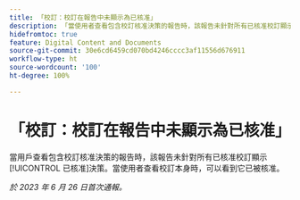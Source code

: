 ```yaml
---
title: 「校訂：校訂在報告中未顯示為已核准」
description: 「當使用者查看包含校訂核准決策的報告時，該報告未針對所有已核准校訂顯示已核准決策。當使用者查看校訂本身時，可以看到它已被核准。」
hidefromtoc: true
feature: Digital Content and Documents
source-git-commit: 30e6cd6459cd070bd4246cccc3af11556d676911
workflow-type: ht
source-wordcount: '100'
ht-degree: 100%

---
```



# 「校訂：校訂在報告中未顯示為已核准」

當用戶查看包含校訂核准決策的報告時，該報告未針對所有已核准校訂顯示[!UICONTROL 已核准]決策。當使用者查看校訂本身時，可以看到它已被核准。

_於 2023 年 6 月 26 日首次通報。_
